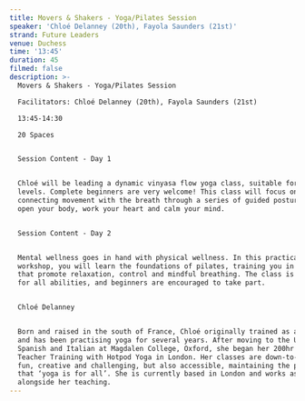 ```yaml
---
title: Movers & Shakers - Yoga/Pilates Session
speaker: 'Chloé Delanney (20th), Fayola Saunders (21st)'
strand: Future Leaders
venue: Duchess
time: '13:45'
duration: 45
filmed: false
description: >-
  Movers & Shakers - Yoga/Pilates Session

  Facilitators: Chloé Delanney (20th), Fayola Saunders (21st)

  13:45-14:30

  20 Spaces


  Session Content - Day 1


  Chloé will be leading a dynamic vinyasa flow yoga class, suitable for all
  levels. Complete beginners are very welcome! This class will focus on
  connecting movement with the breath through a series of guided postures to
  open your body, work your heart and calm your mind. 


  Session Content - Day 2


  Mental wellness goes in hand with physical wellness. In this practical
  workshop, you will learn the foundations of pilates, training you in postures
  that promote relaxation, control and mindful breathing. The class is suitable
  for all abilities, and beginners are encouraged to take part.


  Chloé Delanney


  Born and raised in the south of France, Chloé originally trained as a dancer
  and has been practising yoga for several years. After moving to the UK to read
  Spanish and Italian at Magdalen College, Oxford, she began her 200hr Yoga
  Teacher Training with Hotpod Yoga in London. Her classes are down-to-earth,
  fun, creative and challenging, but also accessible, maintaining the philosophy
  that ‘yoga is for all’. She is currently based in London and works as an actor
  alongside her teaching.
---
```


